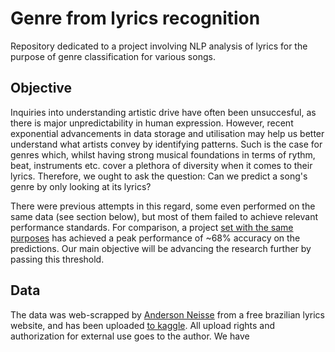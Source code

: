 # Genre from lyrics recognition
 Repository dedicated to a project involving NLP analysis of lyrics for the purpose of genre classification for various songs.
 
 ## Objective
 Inquiries into understanding artistic drive have often been unsuccesful, as there is major unpredictability in human expression. However, recent exponential advancements in data storage and utilisation may help us better understand what artists convey by identifying patterns. Such is the case for genres which, whilst having strong musical foundations in terms of rythm, beat, instruments etc. cover a plethora of diversity when it comes to their lyrics. Therefore, we ought to ask the question: Can we predict a song's genre by only looking at its lyrics?
 
 There were previous attempts in this regard, some even performed on the same data (see section below), but most of them failed to achieve relevant performance standards. For comparison, a project [set with the same purposes](https://web.stanford.edu/class/cs224n/reports/final_reports/report003.pdf) has achieved a peak performance of ~68% accuracy on the predictions. Our main objective will be advancing the research further by passing this threshold. 

## Data
 The data was web-scrapped by [Anderson Neisse](https://www.kaggle.com/neisse) from a free brazilian lyrics website, and has been uploaded [to kaggle](https://www.kaggle.com/neisse/scrapped-lyrics-from-6-genres?select=lyrics-data.csv). All upload rights and authorization for external use goes to the author. We have 
